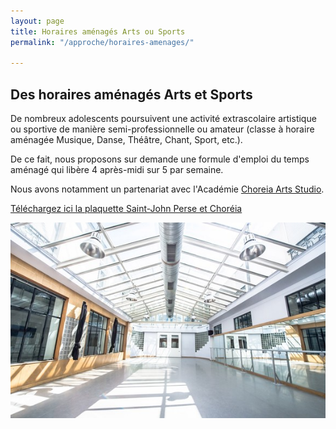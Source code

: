 ```yaml
---
layout: page
title: Horaires aménagés Arts ou Sports
permalink: "/approche/horaires-amenages/"

---
```

## Des horaires aménagés Arts et Sports 

De nombreux adolescents poursuivent une activité extrascolaire artistique ou sportive de manière semi-professionnelle ou amateur (classe à horaire aménagée Musique, Danse, Théâtre, Chant, Sport, etc.).

De ce fait, nous proposons sur demande une formule d'emploi du temps aménagé qui libère 4 après-midi sur 5 par semaine.

Nous avons notamment un partenariat avec l'Académie [Choreia Arts Studio](http://www.choreia.com/).

[Téléchargez ici la plaquette Saint-John Perse et Choréia]()

![Studio Choréia](/images/Studio-Choreia.jpg)